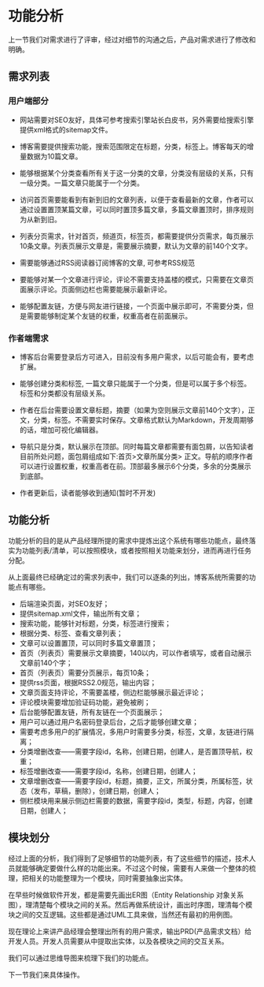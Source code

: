 # 功能分析

上一节我们对需求进行了评审，经过对细节的沟通之后，产品对需求进行了修改和明确。

## 需求列表
### 用户端部分

* 网站需要对SEO友好，具体可参考搜索引擎站长白皮书，另外需要给搜索引擎提供xml格式的sitemap文件。

* 博客需要提供搜索功能，搜索范围限定在标题，分类，标签上。博客每天的增量数据为10篇文章。

* 能够根据某个分类查看所有关于这一分类的文章，分类没有层级的关系，只有一级分类。一篇文章只能属于一个分类。

* 访问首页需要能看到有新到旧的文章列表，以便于查看最新的文章，作者可以通过设置置顶某篇文章，可以同时置顶多篇文章，多篇文章置顶时，排序规则为从新到旧。

* 列表分页需求，针对首页，频道页，标签页，都需要提供分页需求，每页展示10条文章。列表页展示文章是，需要展示摘要，默认为文章的前140个文字。

* 需要能够通过RSS阅读器订阅博客的文章, 可参考RSS规范

* 要能够对某一个文章进行评论，评论不需要支持盖楼的模式，只需要在文章页面展示评论。页面侧边栏也需要能展示最新评论。

* 能够配置友链，方便与网友进行链接，一个页面中展示即可，不需要分类，但是需要能够制定某个友链的权重，权重高者在前面展示。


### 作者端需求

* 博客后台需要登录后方可进入，目前没有多用户需求，以后可能会有，要考虑扩展。

* 能够创建分类和标签, 一篇文章只能属于一个分类，但是可以属于多个标签。标签和分类都没有层级关系。

* 作者在后台需要设置文章标题，摘要（如果为空则展示文章前140个文字），正文，分类，标签。不需要实时保存。文章格式默认为Markdown，开发周期够的话，增加可视化编辑器。

* 导航只是分类，默认展示在顶部。同时每篇文章都需要有面包屑，以告知读者目前所处问题，面包屑组成如下:首页>文章所属分类> 正文。导航的顺序作者可以进行设置权重，权重高者在前。顶部最多展示6个分类，多余的分类展示到底部。

* 作者更新后，读者能够收到通知(暂时不开发)


## 功能分析
功能分析的目的是从产品经理所提的需求中提炼出这个系统有哪些功能点，最终落实为功能列表/清单，可以按照模块，或者按照相关功能来划分，进而再进行任务分配。

从上面最终已经确定过的需求列表中，我们可以逐条的列出，博客系统所需要的功能点有哪些。

* 后端渲染页面，对SEO友好；
* 提供sitemap.xml文件，输出所有文章；
* 搜索功能，能够针对标题，分类，标签进行搜索；
* 根据分类、标签、查看文章列表；
* 文章可以设置置顶，可以同时多篇文章置顶；
* 首页（列表页）需要展示文章摘要，140以内，可以作者填写，或者自动展示文章前140个字；
* 首页（列表页）需要分页展示，每页10条；
* 提供rss页面，根据RSS2.0规范，输出内容；
* 文章页面支持评论，不需要盖楼，侧边栏能够展示最近评论；
* 评论模块需要增加验证码功能，避免被刷；
* 后台能够配置友链，所有友链在一个页面展示；
* 用户可以通过用户名密码登录后台，之后才能够创建文章；
* 需要考虑多用户的扩展情况，多用户时需要多分类，标签，文章，友链进行隔离；
* 分类增删改查——需要字段id，名称，创建日期，创建人，是否置顶导航，权重；
* 标签增删改查——需要字段id，名称，创建日期，创建人；
* 文章增删改查——需要字段id，标题，摘要，正文，所属分类，所属标签，状态（发布，草稿，删除），创建日期，创建人；
* 侧栏模块用来展示侧边栏需要的数据，需要字段id，类型，标题，内容，创建日期，创建人；


## 模块划分

经过上面的分析，我们得到了足够细节的功能列表，有了这些细节的描述，技术人员就能够确定要做什么样的功能出来。不过这个时候，需要有人来做一个整体的梳理，把相关的功能整理为一个模块，同时需要抽象出实体。

在早些时候做软件开发，都是需要先画出ER图（Entity Relationship 对象关系图），理清楚每个模块之间的关系。然后再做系统设计，画出时序图，理清每个模块之间的交互逻辑。这些都是通过UML工具来做，当然还有最初的用例图。

现在理论上来讲产品经理会整理出所有的用户需求，输出PRD(产品需求文档）给开发人员。开发人员需要从中提取出实体，以及各模块之间的交互关系。

我们可以通过思维导图来梳理下我们的功能点。

下一节我们来具体操作。

